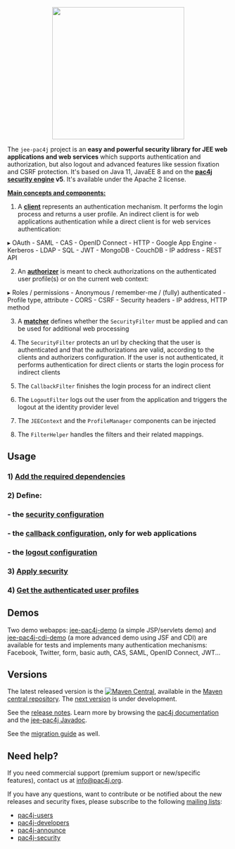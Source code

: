 <p align="center">
  <img src="https://pac4j.github.io/pac4j/img/logo-j2e.png" width="300" />
</p>

The `jee-pac4j` project is an **easy and powerful security library for JEE web applications and web services** which supports authentication and authorization, but also logout and advanced features like session fixation and CSRF protection.
It's based on Java 11, JavaEE 8 and on the **[pac4j security engine](https://github.com/pac4j/pac4j) v5**. It's available under the Apache 2 license.

[**Main concepts and components:**](http://www.pac4j.org/docs/main-concepts-and-components.html)

1) A [**client**](http://www.pac4j.org/docs/clients.html) represents an authentication mechanism. It performs the login process and returns a user profile. An indirect client is for web applications authentication while a direct client is for web services authentication:

&#9656; OAuth - SAML - CAS - OpenID Connect - HTTP - Google App Engine - Kerberos - LDAP - SQL - JWT - MongoDB - CouchDB - IP address - REST API

2) An [**authorizer**](http://www.pac4j.org/docs/authorizers.html) is meant to check authorizations on the authenticated user profile(s) or on the current web context:

&#9656; Roles / permissions - Anonymous / remember-me / (fully) authenticated - Profile type, attribute -  CORS - CSRF - Security headers - IP address, HTTP method

3) A [**matcher**](http://www.pac4j.org/docs/matchers.html) defines whether the `SecurityFilter` must be applied and can be used for additional web processing

4) The `SecurityFilter` protects an url by checking that the user is authenticated and that the authorizations are valid, according to the clients and authorizers configuration. If the user is not authenticated, it performs authentication for direct clients or starts the login process for indirect clients

5) The `CallbackFilter` finishes the login process for an indirect client

6) The `LogoutFilter` logs out the user from the application and triggers the logout at the identity provider level

7) The `JEEContext` and the `ProfileManager` components can be injected

8) The `FilterHelper` handles the filters and their related mappings.


## Usage

### 1) [Add the required dependencies](https://github.com/pac4j/jee-pac4j/wiki/Dependencies)

### 2) Define:

### - the [security configuration](https://github.com/pac4j/jee-pac4j/wiki/Security-configuration)
### - the [callback configuration](https://github.com/pac4j/jee-pac4j/wiki/Callback-configuration), only for web applications
### - the [logout configuration](https://github.com/pac4j/jee-pac4j/wiki/Logout-configuration)

### 3) [Apply security](https://github.com/pac4j/jee-pac4j/wiki/Apply-security)

### 4) [Get the authenticated user profiles](https://github.com/pac4j/jee-pac4j/wiki/Get-the-authenticated-user-profiles)


## Demos

Two demo webapps: [jee-pac4j-demo](https://github.com/pac4j/jee-pac4j-demo) (a simple JSP/servlets demo) and [jee-pac4j-cdi-demo](https://github.com/pac4j/jee-pac4j-cdi-demo) (a more advanced demo using JSF and CDI) are available for tests and implements many authentication mechanisms: Facebook, Twitter, form, basic auth, CAS, SAML, OpenID Connect, JWT...


## Versions

The latest released version is the [![Maven Central](https://maven-badges.herokuapp.com/maven-central/org.pac4j/jee-pac4j/badge.svg?style=flat)](https://maven-badges.herokuapp.com/maven-central/org.pac4j/jee-pac4j), available in the [Maven central repository](https://repo.maven.apache.org/maven2).
The [next version](https://github.com/pac4j/jee-pac4j/wiki/Next-version) is under development.

See the [release notes](https://github.com/pac4j/jee-pac4j/wiki/Release-Notes). Learn more by browsing the [pac4j documentation](https://www.javadoc.io/doc/org.pac4j/pac4j-core/5.0.0/index.html) and the [jee-pac4j Javadoc](http://www.javadoc.io/doc/org.pac4j/jee-pac4j/6.0.0).

See the [migration guide](https://github.com/pac4j/jee-pac4j/wiki/Migration-guide) as well.


## Need help?

If you need commercial support (premium support or new/specific features), contact us at [info@pac4j.org](mailto:info@pac4j.org).

If you have any questions, want to contribute or be notified about the new releases and security fixes, please subscribe to the following [mailing lists](http://www.pac4j.org/mailing-lists.html):

- [pac4j-users](https://groups.google.com/forum/?hl=en#!forum/pac4j-users)
- [pac4j-developers](https://groups.google.com/forum/?hl=en#!forum/pac4j-dev)
- [pac4j-announce](https://groups.google.com/forum/?hl=en#!forum/pac4j-announce)
- [pac4j-security](https://groups.google.com/forum/#!forum/pac4j-security)

